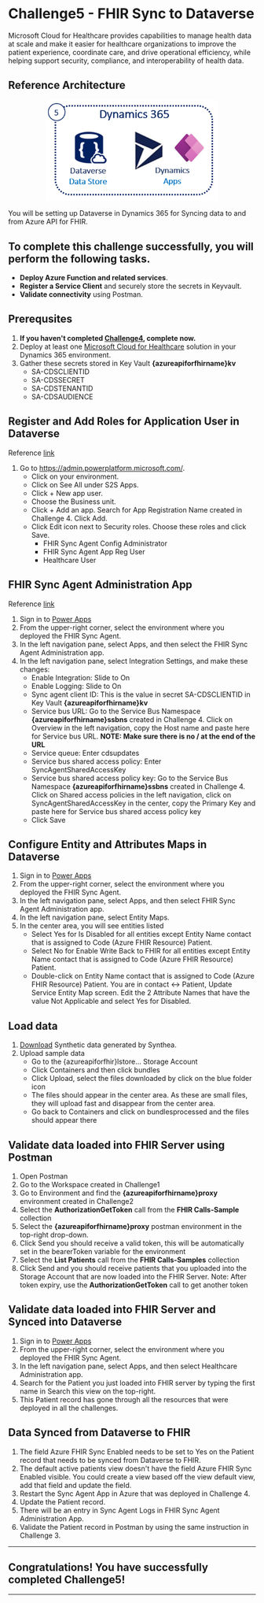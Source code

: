 # Challenge5 - FHIR Sync to Dataverse

Microsoft Cloud for Healthcare provides capabilities to manage health data at scale and make it easier for healthcare organizations to improve the patient experience, coordinate care, and drive operational efficiency, while helping support security, compliance, and interoperability of health data.

## Reference Architecture
<center><img src="../images/fhir-dv.png" width="350"></center>

You will be setting up Dataverse in Dynamics 365 for Syncing data to and from Azure API for FHIR.

## To complete this challenge successfully, you will perform the following tasks.

* **Deploy Azure Function and related services**. 
* **Register a Service Client** and securely store the secrets in Keyvault.
* **Validate connectivity** using Postman.

## Prerequsites

1. **If you haven't completed [Challenge4](../Challenge4-FHIRSyncAgent/ReadMe.md), complete now.**
2. Deploy at least one [Microsoft Cloud for Healthcare](https://docs.microsoft.com/en-us/industry/healthcare/configure-cloud-for-healthcare#use-the-microsoft-cloud-solution-center-for-setup) solution in your Dynamics 365 environment.
3. Gather these secrets stored in Key Vault **{azureapiforfhirname}kv**
   * SA-CDSCLIENTID
   * SA-CDSSECRET
   * SA-CDSTENANTID
   * SA-CDSAUDIENCE

## Register and Add Roles for Application User in Dataverse
Reference [link](https://docs.microsoft.com/en-us/dynamics365/industry/healthcare/configure-sync-clinical-data#update-integration-settings)
1. Go to https://admin.powerplatform.microsoft.com/. 
   * Click on your environment. 
   * Click on See All under S2S Apps. 
   * Click + New app user. 
   * Choose the Business unit. 
   * Click + Add an app. Search for App Registration Name created in Challenge 4. Click Add.
   * Click Edit icon next to Security roles. Choose these roles and click Save.
      * FHIR Sync Agent Config Administrator 
      * FHIR Sync Agent App Reg User 
      * Healthcare User  

## FHIR Sync Agent Administration App
Reference [link](https://docs.microsoft.com/en-us/dynamics365/industry/healthcare/configure-sync-clinical-data#use-fhir-sync-agent-administration)
1. Sign in to [Power Apps](https://make.powerapps.com/)
2. From the upper-right corner, select the environment where you deployed the FHIR Sync Agent.
3. In the left navigation pane, select Apps, and then select the FHIR Sync Agent Administration app.
4. In the left navigation pane, select Integration Settings, and make these changes:
   * Enable Integration: Slide to On
   * Enable Logging: Slide to On
   * Sync agent client ID: This is the value in secret SA-CDSCLIENTID in Key Vault **{azureapiforfhirname}kv**
   * Service bus URL: Go to the Service Bus Namespace **{azureapiforfhirname}ssbns** created in Challenge 4. Click on Overview in the left navigation, copy the Host name and paste here for Service bus URL. **NOTE: Make sure there is no / at the end of the URL**
   * Service queue: Enter cdsupdates
   * Service bus shared access policy: Enter SyncAgentSharedAccessKey
   * Service bus shared access policy key: Go to the Service Bus Namespace **{azureapiforfhirname}ssbns** created in Challenge 4. Click on Shared access policies in the left navigation, click on SyncAgentSharedAccessKey in the center, copy the Primary Key and paste here for Service bus shared access policy key
   * Click Save

## Configure Entity and Attributes Maps in Dataverse
1. Sign in to [Power Apps](https://make.powerapps.com/)
2. From the upper-right corner, select the environment where you deployed the FHIR Sync Agent.
3. In the left navigation pane, select Apps, and then select FHIR Sync Agent Administration app.
4. In the left navigation pane, select Entity Maps.
5. In the center area, you will see entities listed
   * Select Yes for Is Disabled for all entities except Entity Name contact that is assigned to Code (Azure FHIR Resource) Patient.
   * Select No for Enable Write Back to FHIR for all entities except Entity Name contact that is assigned to Code (Azure FHIR Resource) Patient.
   * Double-click on Entity Name contact that is assigned to Code (Azure FHIR Resource) Patient. You are in contact <-> Patient, Update Service Entity Map screen. Edit the 2 Attribute Names that have the value Not Applicable and select Yes for Disabled.

## Load data
1. [Download](../SampleDataForSync) Synthetic data generated by Synthea.
2. Upload sample data
   * Go to the {azureapiforfhir}lstore... Storage Account
   * Click Containers and then click bundles
   * Click Upload, select the files downloaded by click on the blue folder icon
   * The files should appear in the center area. As these are small files, they will upload fast and disappear from the center area.
   * Go back to Containers and click on bundlesprocessed and the files should appear there

## Validate data loaded into FHIR Server using Postman
1. Open Postman
2. Go to the Workspace created in Challenge1
3. Go to Environment and find the **{azureapiforfhirname}proxy** environment created in Challenge2
4. Select the **AuthorizationGetToken** call from the **FHIR Calls-Sample** collection 
7. Select the **{azureapiforfhirname}proxy** postman environment in the top-right drop-down. 
8. Click Send you should receive a valid token, this will be automatically set in the bearerToken variable for the environment
9. Select the **List Patients** call from the **FHIR Calls-Samples** collection
10. Click Send and you should receive patients that you uploaded into the Storage Account that are now loaded into the FHIR Server.
Note: After token expiry, use the **AuthorizationGetToken** call to get another token

## Validate data loaded into FHIR Server and Synced into Dataverse
1. Sign in to [Power Apps](https://make.powerapps.com/)
2. From the upper-right corner, select the environment where you deployed the FHIR Sync Agent.
3. In the left navigation pane, select Apps, and then select Healthcare Administration app.
4. Search for the Patient you just loaded into FHIR server by typing the first name in Search this view on the top-right.
5. This Patient record has gone through all the resources that were deployed in all the challenges.

## Data Synced from Dataverse to FHIR
1. The field Azure FHIR Sync Enabled needs to be set to Yes on the Patient record that needs to be synced from Dataverse to FHIR.
2. The default active patients view doesn't have the field Azure FHIR Sync Enabled visible. You could create a view based off the view default view, add that field and update the field.
3. Restart the Sync Agent App in Azure that was deployed in Challenge 4.
4. Update the Patient record.
5. There will be an entry in Sync Agent Logs in FHIR Sync Agent Administration App.
6. Validate the Patient record in Postman by using the same instruction in Challenge 3.

---

## Congratulations! You have successfully completed Challenge5! 

---


